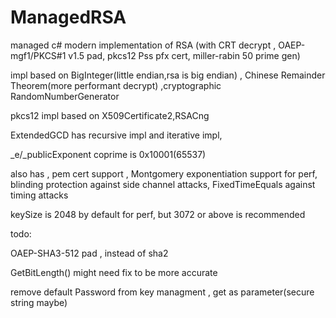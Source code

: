 # ManagedRSA
managed c# modern implementation of RSA (with CRT decrypt , OAEP-mgf1/PKCS#1 v1.5 pad, pkcs12 Pss pfx cert, miller-rabin 50 prime gen)

impl based on BigInteger(little endian,rsa is big endian) , Chinese Remainder Theorem(more performant decrypt) ,cryptographic RandomNumberGenerator

pkcs12 impl based on X509Certificate2,RSACng

ExtendedGCD has recursive impl and iterative impl,

_e/_publicExponent coprime is 0x10001(65537)

also has , pem cert support , Montgomery exponentiation support for perf, blinding protection against side channel attacks,
FixedTimeEquals against timing attacks

keySize is 2048 by default for perf, but 3072 or above is recommended

todo: 

OAEP-SHA3-512 pad , instead of sha2

GetBitLength() might need fix to be more accurate

remove default Password from key managment , get as parameter(secure string maybe)
